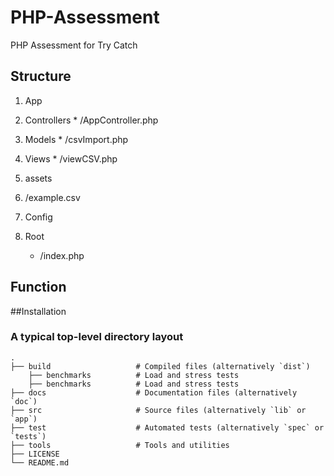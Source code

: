# PHP-Assessment
PHP Assessment for Try Catch

## Structure

1. App
  1. Controllers
    * /AppController.php
  2. Models
    * /csvImport.php
  3. Views
    * /viewCSV.php
2. assets
  1. /example.csv
3. Config

4. Root
    * /index.php

## Function

##Installation


### A typical top-level directory layout

    .
    ├── build                   # Compiled files (alternatively `dist`)
        ├── benchmarks          # Load and stress tests
        ├── benchmarks          # Load and stress tests
    ├── docs                    # Documentation files (alternatively `doc`)
    ├── src                     # Source files (alternatively `lib` or `app`)
    ├── test                    # Automated tests (alternatively `spec` or `tests`)
    ├── tools                   # Tools and utilities
    ├── LICENSE
    └── README.md
